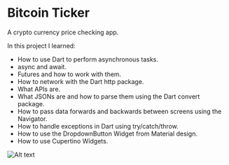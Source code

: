 # Bitcoin Ticker 

A crypto currency price checking app.

In this project I learned:
- How to use Dart to perform asynchronous tasks.
- async and await.
- Futures and how to work with them.
- How to network with the Dart http package.
- What APIs are.
- What JSONs are and how to parse them using the Dart convert package.
- How to pass data forwards and backwards between screens using the Navigator.
- How to handle exceptions in Dart using try/catch/throw.
- How to use the DropdownButton Widget from Material design.
- How to use Cupertino Widgets.


![Alt text](http://Crypto-Price-Flutter/demo.jpg)

